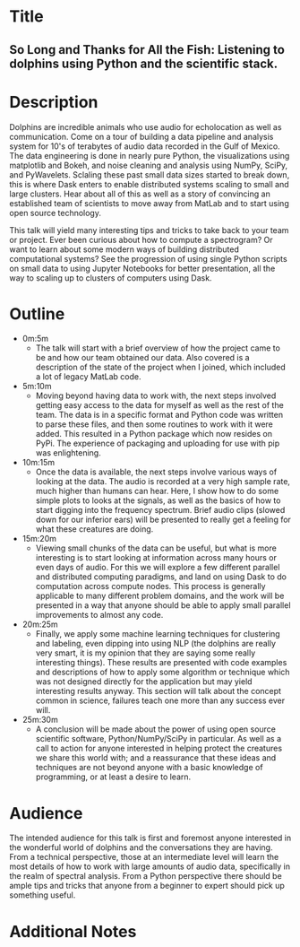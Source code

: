 # Title
## So Long and Thanks for All the Fish: Listening to dolphins using Python and the scientific stack.

# Description
Dolphins are incredible animals who use audio for echolocation as well as communication. Come on a tour of building a data pipeline and analysis system for 10's of terabytes of audio data recorded in the Gulf of Mexico. The data engineering is done in nearly pure Python, the visualizations using matplotlib and Bokeh, and noise cleaning and analysis using NumPy, SciPy, and PyWavelets. Sclaling these past small data sizes started to break down, this is where Dask enters to enable distributed systems scaling to small and large clusters. Hear about all of this as well as a story of convincing an established team of scientists to move away from MatLab and to start using open source technology.

This talk will yield many interesting tips and tricks to take back to your team or project. Ever been curious about how to compute a spectrogram? Or want to learn about some modern ways of building distributed computational systems? See the progression of using single Python scripts on small data to using Jupyter Notebooks for better presentation, all the way to scaling up to clusters of computers using Dask.

# Outline
- 0m:5m
    - The talk will start with a brief overview of how the project came to be and how our team obtained our data. Also covered is a description of the state of the project when I joined, which included a lot of legacy MatLab code.
- 5m:10m
    - Moving beyond having data to work with, the next steps involved getting easy access to the data for myself as well as the rest of the team. The data is in a specific format and Python code was written to parse these files, and then some routines to work with it were added. This resulted in a Python package which now resides on PyPi. The experience of packaging and uploading for use with pip was enlightening.
- 10m:15m
    - Once the data is available, the next steps involve various ways of looking at the data. The audio is recorded at a very high sample rate, much higher than humans can hear. Here, I show how to do some simple plots to looks at the signals, as well as the basics of how to start digging into the frequency spectrum. Brief audio clips (slowed down for our inferior ears) will be presented to really get a feeling for what these creatures are doing.
- 15m:20m
    - Viewing small chunks of the data can be useful, but what is more interesting is to start looking at information across many hours or even days of audio. For this we will explore a few different parallel and distributed computing paradigms, and land on using Dask to do computation across compute nodes. This process is generally applicable to many different problem domains, and the work will be presented in a way that anyone should be able to apply small parallel improvements to almost any code.
- 20m:25m
    - Finally, we apply some machine learning techniques for clustering and labeling, even dipping into using NLP (the dolphins are really very smart, it is my opinion that they are saying some really interesting things). These results are presented with code examples and descriptions of how to apply some algorithm or technique which was not designed directly for the application but may yield interesting results anyway. This section will talk about the concept common in science, failures teach one more than any success ever will.
- 25m:30m
    - A conclusion will be made about the power of using open source scientific software, Python/NumPy/SciPy in particular. As well as a call to action for anyone interested in helping protect the creatures we share this world with; and a reassurance that these ideas and techniques are not beyond anyone with a basic knowledge of programming, or at least a desire to learn.
  
# Audience
The intended audience for this talk is first and foremost anyone interested in the wonderful world of dolphins and the conversations they are having. From a technical perspective, those at an intermediate level will learn the most details of how to work with large amounts of audio data, specifically in the realm of spectral analysis. From a Python perspective there should be ample tips and tricks that anyone from a beginner to expert should pick up something useful.

# Additional Notes
